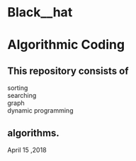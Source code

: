 # Black__hat
<h1> Algorithmic Coding</h1>
<h2>This repository consists of </h2> 
  <h>sorting</h><br/>
  <h>searching</h><br/>
  <h>graph </h><br/>
  <h>dynamic programming </h><br/>
  <h2>algorithms.</h2>
  <h> April 15 ,2018 </h>

